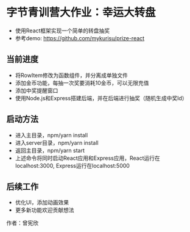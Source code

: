 # 字节青训营大作业：幸运大转盘

* 使用React框架实现一个简单的转盘抽奖
* 参考demo: https://github.com/mykurisu/prize-react

## 当前进度

* 将RowItem修改为函数组件，并分离成单独文件
* 添加金币功能，每抽一次奖要消耗10金币，可以无限充值
* 添加中奖提醒窗口
* 使用Node.js和Express搭建后端，并在后端进行抽奖（随机生成中奖Id）

## 启动方法

* 进入主目录，npm/yarn install
* 进入server目录，npm/yarn install
* 返回主目录，npm/yarn start
* 上述命令将同时启动React应用和Express应用，React运行在localhost:3000, Express运行在localhost:5000

## 后续工作

* 优化UI，添加动画效果
* 更多新功能欢迎贡献想法

作者：曾宪欣